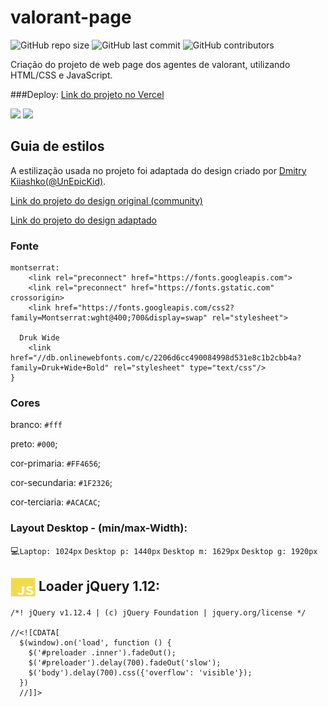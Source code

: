 # valorant-page

![GitHub repo size](https://img.shields.io/github/repo-size/Wario-ajs/valorant-page?style=flat-square) ![GitHub last commit](https://img.shields.io/github/last-commit/Wario-ajs/valorant-page) ![GitHub contributors](https://img.shields.io/github/contributors/Wario-ajs/valorant-page)

Criação do projeto de web page dos agentes de valorant, utilizando HTML/CSS e JavaScript.

###Deploy: [Link do projeto no Vercel](https://valorant-page-31qa.vercel.app/)

<img src="valorant--page/assets/img/valorant-cover.png">
<img src="valorant--page/assets/img/valorant-cover2.png">

## Guia de estilos

A estilização usada no projeto foi adaptada do design criado por [Dmitry Kiiashko(@UnEpicKid)](https://www.figma.com/@UnEpicKid).

[Link do projeto do design original (community)](https://www.figma.com/community/file/828904636600001452)

[Link do projeto do design adaptado](https://www.figma.com/file/RRMSGqEobhfE3Kdw7PDIVN/Valorant---Agents-page-concept-design-(Community)?node-id=1%3A2)

### Fonte

```
montserrat:
    <link rel="preconnect" href="https://fonts.googleapis.com">
    <link rel="preconnect" href="https://fonts.gstatic.com" crossorigin>
    <link href="https://fonts.googleapis.com/css2?family=Montserrat:wght@400;700&display=swap" rel="stylesheet">
    
  Druk Wide
    <link href="//db.onlinewebfonts.com/c/2206d6cc490084998d531e8c1b2cbb4a?family=Druk+Wide+Bold" rel="stylesheet" type="text/css"/>
}
```

### Cores

branco: `#fff`

preto: `#000`;

cor-primaria: `#FF4656`;

cor-secundaria: `#1F2326`;

cor-terciaria: `#ACACAC`;

### Layout Desktop - (min/max-Width):

:computer:`Laptop: 1024px` 
          `Desktop p: 1440px`
          `Desktop m: 1629px`
          `Desktop g: 1920px`



## <img align="center" alt="Mario-Js" height="30" width="40" src="https://raw.githubusercontent.com/devicons/devicon/master/icons/javascript/javascript-plain.svg"> Loader jQuery 1.12:

```
/*! jQuery v1.12.4 | (c) jQuery Foundation | jquery.org/license */

//<![CDATA[
  $(window).on('load', function () {
    $('#preloader .inner').fadeOut();
    $('#preloader').delay(700).fadeOut('slow'); 
    $('body').delay(700).css({'overflow': 'visible'});
  })
  //]]>

```
